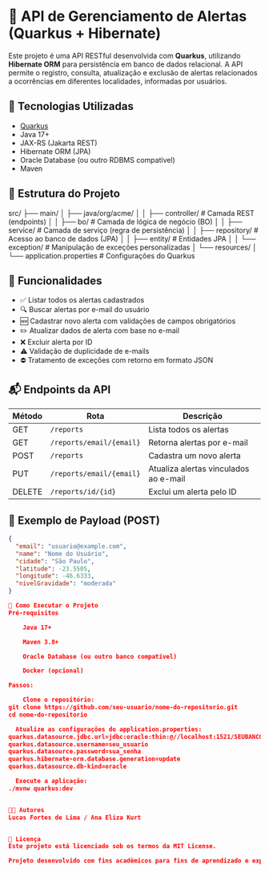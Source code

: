 # 📢 API de Gerenciamento de Alertas (Quarkus + Hibernate)

Este projeto é uma API RESTful desenvolvida com **Quarkus**, utilizando **Hibernate ORM** para persistência em banco de dados relacional. A API permite o registro, consulta, atualização e exclusão de alertas relacionados a ocorrências em diferentes localidades, informadas por usuários.

## 🧩 Tecnologias Utilizadas

- [Quarkus](https://quarkus.io/)
- Java 17+
- JAX-RS (Jakarta REST)
- Hibernate ORM (JPA)
- Oracle Database (ou outro RDBMS compatível)
- Maven

## 📂 Estrutura do Projeto
src/
├── main/
│ ├── java/org/acme/
│ │ ├── controller/ # Camada REST (endpoints)
│ │ ├── bo/ # Camada de lógica de negócio (BO)
│ │ ├── service/ # Camada de serviço (regra de persistência)
│ │ ├── repository/ # Acesso ao banco de dados (JPA)
│ │ ├── entity/ # Entidades JPA
│ │ └── exception/ # Manipulação de exceções personalizadas
│ └── resources/
│ └── application.properties # Configurações do Quarkus


## 📌 Funcionalidades

- ✅ Listar todos os alertas cadastrados
- 🔍 Buscar alertas por e-mail do usuário
- 🆕 Cadastrar novo alerta com validações de campos obrigatórios
- ✏️ Atualizar dados de alerta com base no e-mail
- ❌ Excluir alerta por ID
- ⚠️ Validação de duplicidade de e-mails
- ⛔ Tratamento de exceções com retorno em formato JSON

## 📬 Endpoints da API

| Método | Rota                        | Descrição                              |
|--------|-----------------------------|----------------------------------------|
| GET    | `/reports`                  | Lista todos os alertas                 |
| GET    | `/reports/email/{email}`    | Retorna alertas por e-mail             |
| POST   | `/reports`                  | Cadastra um novo alerta                |
| PUT    | `/reports/email/{email}`    | Atualiza alertas vinculados ao e-mail  |
| DELETE | `/reports/id/{id}`          | Exclui um alerta pelo ID               |

## 📄 Exemplo de Payload (POST)

```json
{
  "email": "usuario@example.com",
  "name": "Nome do Usuário",
  "cidade": "São Paulo",
  "latitude": -23.5505,
  "longitude": -46.6333,
  "nivelGravidade": "moderada"
}

🚀 Como Executar o Projeto
Pré-requisitos

    Java 17+

    Maven 3.8+

    Oracle Database (ou outro banco compatível)

    Docker (opcional)

Passos:

    Clone o repositório:
git clone https://github.com/seu-usuario/nome-do-repositorio.git
cd nome-do-repositorio

  Atualize as configurações do application.properties:
quarkus.datasource.jdbc.url=jdbc:oracle:thin:@//localhost:1521/SEUBANCO
quarkus.datasource.username=seu_usuario
quarkus.datasource.password=sua_senha
quarkus.hibernate-orm.database.generation=update
quarkus.datasource.db-kind=oracle

  Execute a aplicação:
./mvnw quarkus:dev


🧑‍💻 Autores
Lucas Fortes de Lima / Ana Eliza Kurt


📄 Licença
Este projeto está licenciado sob os termos da MIT License.

Projeto desenvolvido com fins acadêmicos para fins de aprendizado e experimentação com a stack Quarkus + JPA + REST.

